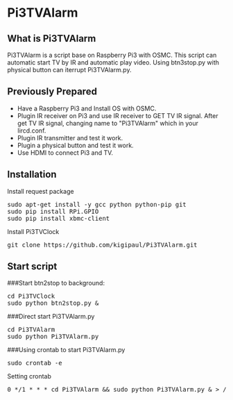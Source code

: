 # Pi3TVAlarm


## What is Pi3TVAlarm
Pi3TVAlarm is a script base on Raspberry Pi3 with OSMC.
This script can automatic start TV by IR and automatic play video.
Using btn3stop.py with physical button can iterrupt Pi3TVAlarm.py.


## Previously Prepared
  * Have a Raspberry Pi3 and Install OS with OSMC.
  * Plugin IR receiver on Pi3 and use IR receiver to GET TV IR signal.
    After get TV IR signal, changing name to "Pi3TVAlarm" which in your lircd.conf.
  * Plugin IR transmitter and test it work.
  * Plugin a physical button and test it work. 
  * Use HDMI to connect Pi3 and TV.


## Installation
Install request package
<pre>
sudo apt-get install -y gcc python python-pip git
sudo pip install RPi.GPIO
sudo pip install xbmc-client
</pre>

Install Pi3TVClock
<pre>git clone https://github.com/kigipaul/Pi3TVAlarm.git</pre>


## Start script
###Start btn2stop to background:
<pre>
cd Pi3TVClock
sudo python btn2stop.py &
</pre>

###Direct start Pi3TVAlarm.py
<pre>
cd Pi3TVAlarm
sudo python Pi3TVAlarm.py
</pre>

###Using crontab to start Pi3TVAlarm.py
<pre>sudo crontab -e</pre>
Setting crontab
<pre>0 */1 * * * cd Pi3TVAlarm && sudo python Pi3TVAlarm.py & > /dev/null 2>&1 </pre>

